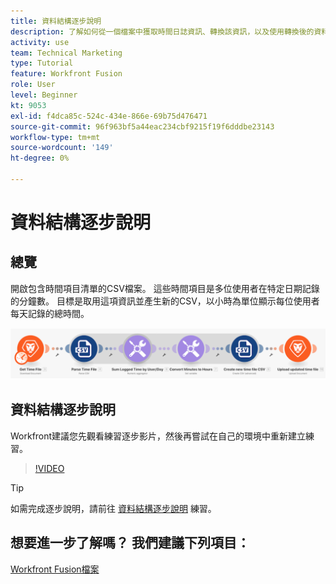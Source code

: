 ```yaml
---
title: 資料結構逐步說明
description: 了解如何從一個檔案中獲取時間日誌資訊、轉換該資訊，以及使用轉換後的資料生成新檔案， [!DNL Adobe Workfront Fusion].
activity: use
team: Technical Marketing
type: Tutorial
feature: Workfront Fusion
role: User
level: Beginner
kt: 9053
exl-id: f4dca85c-524c-434e-866e-69b75d476471
source-git-commit: 96f963bf5a44eac234cbf9215f19f6dddbe23143
workflow-type: tm+mt
source-wordcount: '149'
ht-degree: 0%

---
```


# 資料結構逐步說明

## 總覽

開啟包含時間項目清單的CSV檔案。 這些時間項目是多位使用者在特定日期記錄的分鐘數。 目標是取用這項資訊並產生新的CSV，以小時為單位顯示每位使用者每天記錄的總時間。

![融合場景的影像](assets/data-structures-and-data-stores-1.png)

## 資料結構逐步說明

Workfront建議您先觀看練習逐步影片，然後再嘗試在自己的環境中重新建立練習。

>[!VIDEO](https://video.tv.adobe.com/v/335294/?quality=12)

>[!TIP]
>
>如需完成逐步說明，請前往 [資料結構逐步說明](https://experienceleague.adobe.com/docs/workfront-learn/tutorials-workfront/fusion/exercises/data-structures.html?lang=en) 練習。


## 想要進一步了解嗎？ 我們建議下列項目：

[Workfront Fusion檔案](https://experienceleague.adobe.com/docs/workfront/using/adobe-workfront-fusion/workfront-fusion-2.html?lang=en)
